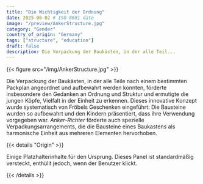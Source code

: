 ```yaml
---
title: "Die Wichtigkeit der Ordnung"
date: 2025-06-02 # ISO 8601 date
image: "/preview/AnkerStructure.jpg"
category: "Gender"
country_of_origin: "Germany"
tags: ["structure", "education"]
draft: false
description: Die Verpackung der Baukästen, in der alle Teil...
---
```




{{< figure src="/img/AnkerStructure.jpg" >}}

Die Verpackung der Baukästen, in der alle Teile nach einem bestimmten Packplan angeordnet und aufbewahrt werden konnten, förderte insbesondere den Gedanken an Ordnung und Struktur und ermutigte die jungen Köpfe, Vielfalt in der Einheit zu erkennen. Dieses innovative Konzept wurde systematisch von Fröbels Geschenken eingeführt: Die Bausteine ​​wurden so aufbewahrt und den Kindern präsentiert, dass ihre Verwendung vorgegeben war. *Anker-Richter* förderte auch spezielle Verpackungsarrangements, die die Bausteine ​​eines Baukastens als harmonische Einheit aus mehreren Elementen hervorhoben.

{{< details "Origin" >}}

Einige Platzhalterinhalte für den Ursprung. Dieses Panel ist standardmäßig versteckt, enthüllt jedoch, wenn der Benutzer klickt.

{{< /details >}}

